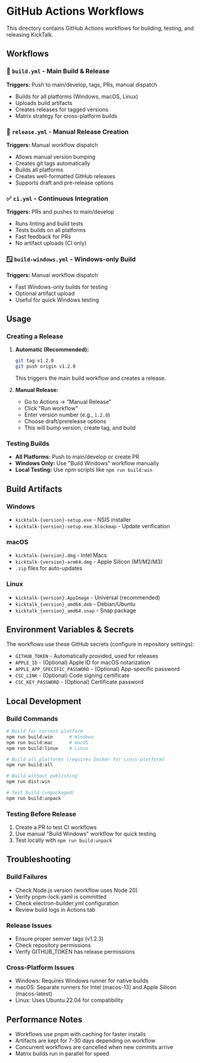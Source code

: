 # GitHub Actions Workflows

This directory contains GitHub Actions workflows for building, testing, and releasing KickTalk.

## Workflows

### 🔨 `build.yml` - Main Build & Release
**Triggers:** Push to main/develop, tags, PRs, manual dispatch

- Builds for all platforms (Windows, macOS, Linux) 
- Uploads build artifacts
- Creates releases for tagged versions
- Matrix strategy for cross-platform builds

### 🚀 `release.yml` - Manual Release Creation
**Triggers:** Manual workflow dispatch

- Allows manual version bumping
- Creates git tags automatically
- Builds all platforms
- Creates well-formatted GitHub releases
- Supports draft and pre-release options

### ✅ `ci.yml` - Continuous Integration  
**Triggers:** PRs and pushes to main/develop

- Runs linting and build tests
- Tests builds on all platforms
- Fast feedback for PRs
- No artifact uploads (CI only)

### 🪟 `build-windows.yml` - Windows-only Build
**Triggers:** Manual workflow dispatch

- Fast Windows-only builds for testing
- Optional artifact upload
- Useful for quick Windows testing

## Usage

### Creating a Release

1. **Automatic (Recommended):**
   ```bash
   git tag v1.2.0
   git push origin v1.2.0
   ```
   This triggers the main build workflow and creates a release.

2. **Manual Release:**
   - Go to Actions → "Manual Release"
   - Click "Run workflow"
   - Enter version number (e.g., `1.2.0`)
   - Choose draft/prerelease options
   - This will bump version, create tag, and build

### Testing Builds

- **All Platforms:** Push to main/develop or create PR
- **Windows Only:** Use "Build Windows" workflow manually
- **Local Testing:** Use npm scripts like `npm run build:win`

## Build Artifacts

### Windows
- `kicktalk-{version}-setup.exe` - NSIS installer
- `kicktalk-{version}-setup.exe.blockmap` - Update verification

### macOS  
- `kicktalk-{version}.dmg` - Intel Macs
- `kicktalk-{version}-arm64.dmg` - Apple Silicon (M1/M2/M3)
- `.zip` files for auto-updates

### Linux
- `kicktalk-{version}.AppImage` - Universal (recommended)
- `kicktalk_{version}_amd64.deb` - Debian/Ubuntu
- `kicktalk_{version}_amd64.snap` - Snap package

## Environment Variables & Secrets

The workflows use these GitHub secrets (configure in repository settings):

- `GITHUB_TOKEN` - Automatically provided, used for releases
- `APPLE_ID` - (Optional) Apple ID for macOS notarization  
- `APPLE_APP_SPECIFIC_PASSWORD` - (Optional) App-specific password
- `CSC_LINK` - (Optional) Code signing certificate
- `CSC_KEY_PASSWORD` - (Optional) Certificate password

## Local Development

### Build Commands
```bash
# Build for current platform
npm run build:win      # Windows
npm run build:mac      # macOS  
npm run build:linux    # Linux

# Build all platforms (requires Docker for cross-platform)
npm run build:all

# Build without publishing
npm run dist:win

# Test build (unpackaged)
npm run build:unpack
```

### Testing Before Release
1. Create a PR to test CI workflows
2. Use manual "Build Windows" workflow for quick testing
3. Test locally with `npm run build:unpack`

## Troubleshooting

### Build Failures
- Check Node.js version (workflow uses Node 20)
- Verify pnpm-lock.yaml is committed
- Check electron-builder.yml configuration
- Review build logs in Actions tab

### Release Issues  
- Ensure proper semver tags (v1.2.3)
- Check repository permissions
- Verify GITHUB_TOKEN has release permissions

### Cross-Platform Issues
- Windows: Requires Windows runner for native builds
- macOS: Separate runners for Intel (macos-13) and Apple Silicon (macos-latest)
- Linux: Uses Ubuntu 22.04 for compatibility

## Performance Notes

- Workflows use pnpm with caching for faster installs
- Artifacts are kept for 7-30 days depending on workflow
- Concurrent workflows are cancelled when new commits arrive
- Matrix builds run in parallel for speed